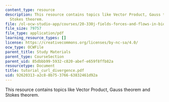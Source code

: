 ```yaml
---
content_type: resource
description: This resource contains topics like Vector Product, Gauss theorem and
  Stokes theorem.
file: /ol-ocw-studio-app/courses/20-330j-fields-forces-and-flows-in-biological-systems-spring-2007/92620313a2c88b75376663832461d92a_tutorial_curl_divergence.pdf
file_size: 79757
file_type: application/pdf
learning_resource_types: []
license: https://creativecommons.org/licenses/by-nc-sa/4.0/
ocw_type: OCWFile
parent_title: Study Materials
parent_type: CourseSection
parent_uid: 85dbbb99-5932-c820-abef-e659f8ffb82a
resourcetype: Document
title: tutorial_curl_divergence.pdf
uid: 92620313-a2c8-8b75-3766-63832461d92a
---
```

This resource contains topics like Vector Product, Gauss theorem and Stokes theorem.